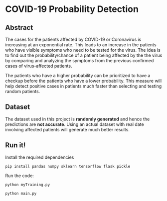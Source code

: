 
# COVID-19 Probability Detection

## Abstract
The cases for the patients affected by COVID-19 or Coronavirus is increasing at an exponential rate. This leads to an increase in the patients who have visible symptoms who need to be tested for the virus. The idea is to find out the probability/chance of a patient being affected by the the virus by comparing and analyzing the symptoms from the previous confirmed cases of virus-affected patients.

The patients who have a higher probability can be prioritized to have a checkup before the patients who have a lower probability. This measure will help detect positive cases in patients much faster than selecting and testing random patients.

## Dataset

The dataset used in this project is **randomly generated** and hence the predictions are **not accurate**. Using an actual dataset with real date involving affected patients will generate much better results.

##  Run it!

Install the required dependencies

    pip install pandas numpy sklearn tensorflow flask pickle

Run the code:

    python myTraining.py

    python main.py

 
 
